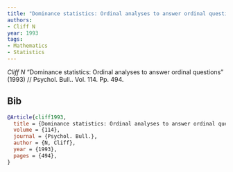 ```yaml
---
title: "Dominance statistics: Ordinal analyses to answer ordinal questions"
authors:
- Cliff N
year: 1993
tags:
- Mathematics
- Statistics
---
```


<i>Cliff N</i> <span title="">“Dominance statistics: Ordinal analyses to answer ordinal questions”</span> (1993) // Psychol. Bull.. Vol.&nbsp;114. Pp.&nbsp;494.

## Bib

```bib
@Article{cliff1993,
  title = {Dominance statistics: Ordinal analyses to answer ordinal questions},
  volume = {114},
  journal = {Psychol. Bull.},
  author = {N, Cliff},
  year = {1993},
  pages = {494},
}
```
